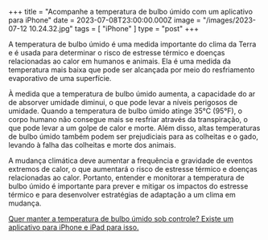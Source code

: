 +++
title = "Acompanhe a temperatura de bulbo úmido com um aplicativo para iPhone"
date = 2023-07-08T23:00:00.000Z
image = "/images/2023-07-12 10.24.32.jpg"
tags = [ "iPhone" ]
type = "post"
+++

A temperatura de bulbo úmido é uma medida importante do clima da Terra e é usada para determinar o risco de estresse térmico e doenças relacionadas ao calor em humanos e animais. Ela é uma medida da temperatura mais baixa que pode ser alcançada por meio do resfriamento evaporativo de uma superfície.

À medida que a temperatura de bulbo úmido aumenta, a capacidade do ar de absorver umidade diminui, o que pode levar a níveis perigosos de umidade. Quando a temperatura de bulbo úmido atinge 35°C (95°F), o corpo humano não consegue mais se resfriar através da transpiração, o que pode levar a um golpe de calor e morte. Além disso, altas temperaturas de bulbo úmido também podem ser prejudiciais para as colheitas e o gado, levando à falha das colheitas e morte dos animais.

A mudança climática deve aumentar a frequência e gravidade de eventos extremos de calor, o que aumentará o risco de estresse térmico e doenças relacionadas ao calor. Portanto, entender e monitorar a temperatura de bulbo úmido é importante para prever e mitigar os impactos do estresse térmico e para desenvolver estratégias de adaptação a um clima em mudança.

[Quer manter a temperatura de bulbo úmido sob controle?
Existe um aplicativo para iPhone e iPad para isso.](https://climacam.com)
